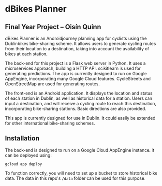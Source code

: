 # dBikes Planner

## Final Year Project – Oisín Quinn

dBikes Planner is an Androidjourney planning app for cyclists using the Dublinbikes bike-sharing scheme. It allows users to generate cycling routes from their location to a destination, taking into account the availability of bikes at each station.

The back-end for this project is a Flask web server in Python. It uses a microservices approach, building a HTTP API. scikitlearn is used for generating predictions. The app is currently designed to run on Google AppEngine, incorporating many Google Cloud features. CycleStreets and OpenStreetMap are used for generating routes.

The front-end is an Android application. It displays the location and status of each station in Dublin, as well as historical data for a station. Users can input a destination, and will receive a cycling route to reach this destination, incorporating bike-sharing stations. Basic directions are also provided.

This app is currently designed for use in Dublin. It could easily be extended for other international bike-sharing schemes. 

## Installation

The back-end is designed to run on a Google Cloud AppEngine instance. It can be deployed using:

```gcloud app deploy```

To function correctly, you will need to set up a bucket to store historical bike data. The data in this repo's ```/data``` folder can be used for this purpose.
